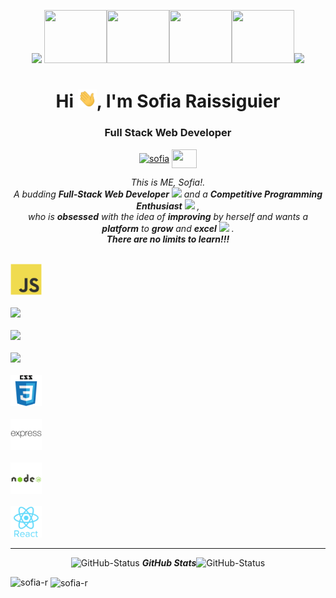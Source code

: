 <p align="center">
  <a href="#" ><img src="https://media.giphy.com/media/10Bb1Bq7BMi9Co/giphy.gif" width="100"/></a>
  <a href="#" ><img src="https://media.giphy.com/media/10Bb1Bq7BMi9Co/giphy.gif" width="100" height="85 /></a>
  <a href="#" ><img src="https://media.giphy.com/media/10Bb1Bq7BMi9Co/giphy.gif" width="100" height="85 /></a>
  <a href="#" ><img src="https://media.giphy.com/media/10Bb1Bq7BMi9Co/giphy.gif" width="100" height="85 /></a>
    <a href="#" ><img src="https://media.giphy.com/media/10Bb1Bq7BMi9Co/giphy.gif" width="100" height="85 /></a>
  <a href="#" ><img src="https://media.giphy.com/media/10Bb1Bq7BMi9Co/giphy.gif" width="100" /></a>
</p>


<h1 align="center">Hi <img src="https://raw.githubusercontent.com/ABSphreak/ABSphreak/master/gifs/Hi.gif" width="30px">, I'm Sofia Raissiguier</h1>
<h3 align="center">Full Stack Web Developer</h3>
<p align="center">
<a href="https://www.linkedin.com/in/sofia-raissiguier-dev/" target="blank"><img align="center" src="https://img.icons8.com/ios-filled/50/4a90e2/linkedin.png" alt="sofia" height="30" width="40" /></a>
 <a href = "mailto: sraissiguier@hotmail.com"><img align="center" src="https://img.icons8.com/color/48/4a90e2/send-mass-email.png" height="30" width="40" /></a>
</p>
</p>



<p align="center">
  <em>
    This is ME, Sofia!. <br>
    A budding <b>Full-Stack Web Developer</b> <img src="https://github.com/TheDudeThatCode/TheDudeThatCode/blob/master/Assets/Developer.gif" width="30px"> and a <b>Competitive Programming Enthusiast</b>&nbsp;<img src="https://github.com/TheDudeThatCode/TheDudeThatCode/blob/master/Assets/Designer.gif" width="36px">&nbsp,<br>who is <b>obsessed</b>
    with the idea of <b>improving</b> by herself and wants a <b>platform</b> to 
    <b>grow</b> and 
    <b>excel</b> <img src="https://github.com/TheDudeThatCode/TheDudeThatCode/blob/master/Assets/Medal.gif" width="20px">&nbsp.
  </em> 
  <br>
  <b><i>There are no limits to learn!!!</i></b> 
</p>

 


  
  
   <code> <img height="50" src="https://raw.githubusercontent.com/devicons/devicon/master/icons/javascript/javascript-original.svg"> </code>
  <code> <img height="50" src="https://img.icons8.com/color/48/000000/git.png"> </code>
  <code> <img height="50" src="https://1000logos.net/wp-content/uploads/2020/08/SQLite-Logo.png"> </code>
  <code> <img height="50" src="https://img.icons8.com/color/48/000000/postgreesql.png"> </code>
  <code> <img height="50" src="https://raw.githubusercontent.com/devicons/devicon/master/icons/css3/css3-original-wordmark.svg"> </code>
  <code> <img height="50" src="https://raw.githubusercontent.com/devicons/devicon/master/icons/express/express-original-wordmark.svg"> </code>
  <code> <img height="50" src="https://raw.githubusercontent.com/devicons/devicon/master/icons/nodejs/nodejs-original-wordmark.svg"> </code>
  <code> <img height="50" src="https://raw.githubusercontent.com/devicons/devicon/master/icons/react/react-original-wordmark.svg"> </code>
  <hr>
  <p align="center">
 <img src="https://media.giphy.com/media/8UHRm5oY4k4FDxq5QG/giphy.gif" width="30px" alt="GitHub-Status"/>&nbsp;<i><b>GitHub Stats</b></i><img src="https://media.giphy.com/media/8UHRm5oY4k4FDxq5QG/giphy.gif" width="30px" alt="GitHub-Status"/></p>
<p><img align="left" src="https://github-readme-stats.vercel.app/api/top-langs?username=sophiiaR&hide=css,html&show_icons=true&locale=en&layout=compact&theme=radical" alt="sofia-r" /></p>

<p>&nbsp;<img align="center" src="https://github-readme-stats.vercel.app/api?username=sophiiaR&show_icons=true&locale=en&theme=radical" alt="sofia-r" width="410" /></p>
